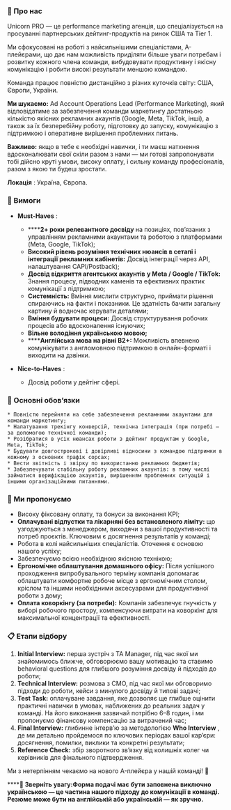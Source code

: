 ### **🦄 Про нас**

Unicorn PRO — це performance marketing агенція, що спеціалізується на
просуванні партнерських дейтинг-продуктів на ринок США та Tier 1.

Ми сфокусовані на роботі з найсильнішими спеціалістами, A-плейєрами, що дає
нам можливість приділяти більше уваги потребам і розвитку кожного члена
команди, вибудовувати продуктивну і якісну комунікацію і робити високі
результати меншою командою.  
  
Команда працює повністю дистанційно з різних куточків світу: США, Європи,
України.  
  
**Ми шукаємо:** Ad Account Operations Lead (Performance Marketing), який
відповідатиме за забезпечення команди маркетингу достатньою кількістю якісних
рекламних акаунтів (Google, Meta, TikTok, інші), а також за їх безперебійну
роботу, підготовку до запуску, комунікацію з підтримкою і оперативне вирішення
проблемних питань.

**Важливо:** якщо в тебе є необхідні навички, і ти маєш натхнення
вдосконалювати свої скіли разом з нами — ми готові запропонувати тобі дійсно
круті умови, високу оплату, і сильну команду професіоналів, разом з якою ти
будеш зростати.  
  
**Локація** : Україна, Європа.

### **🧩 Вимоги**

  * **Must-Haves** :  

    * ******2+ роки релевантного досвіду** на позиціях, пов’язаних з управлінням рекламними акаунтами та роботою з платформами (Meta, Google, TikTok);
    * **Високий рівень розуміння технічних нюансів в сетапі і інтеграції рекламних кабінетів:** Досвід інтеграції через API, налаштування CAPI/Postback);
    * **Досвід відкриття агентських акаунтів** **у Meta / Google / TikTok:** Знання процесу, підводних каменів та ефективних практик комунікації з підтримкою;
    * **Системність:** Вміння мислити структурно, приймати рішення спираючись на факти і показники. Це здатність бачити загальну картину й водночас керувати деталями;
    * **Вміння будувати процеси:** Досвід структурування робочих процесів або вдосконалення існуючих;
    * **Вільне володіння українською мовою;**
    * ******Англійська мова на рівні B2+:** Можливість впевнено комунікувати з англомовною підтримкою в онлайн-форматі і виходити на дзвінки.
  * **Nice-to-Haves** :  

    * Досвід роботи у дейтінг сфері.

### **🔑 Основні обов’язки**

    * Повністю перейняти на себе забезпечення рекламними акаунтами для команди маркетингу;
    * Налатування трекінгу конверсій, технічна інтеграція (при потребі — за допомогою технічної команди);
    * Розібратися в усіх нюансах роботи з дейтинг продуктам у Google, Meta, TikTok;
    * Будувати довгострокові і довірливі відносини з командою підтримки в кожному з основних трафік сорсах;
    * Вести звітність і звірку по використанню рекламних бюджетів;
    * Забезпечувати стабільну роботу рекламних акаунтів: в тому числі займатися верифікацією акаунтів, вирішенням проблемних ситуацій і іншими організаційними питаннями.

### **💎 Ми пропонуємо**

  * Високу фіксовану оплату, та бонуси за виконання KPI;
  * **Оплачувані відпустки та лікарняні без встановленого ліміту:** що узгоджуються з менеджером, виходячи з вашої продуктивності та потреб проєктів. Ключовим є досягнення результатів у команді;
  * Робота в колі найсильніших спеціалістів. Оточення є основою нашого успіху;
  * Забезпечуємо всією необхідною якісною технікою;
  * **Ергономічне облаштування домашнього офісу:** Після успішного проходження випробувального терміну компанія допомагає облаштувати комфортне робоче місце з ергономічним столом, кріслом та іншими необхідними аксесуарами для продуктивної роботи з дому;
  * **Оплата коворкінгу (за потреби):** Компанія забезпечує гнучкість у виборі робочого простору, компенсуючи витрати на коворкінг для максимальної концентрації та ефективності.

### **📋 Етапи відбору**

  1. **Initial Interview:** перша зустріч з TA Manager, під час якої ми знайомимось ближче, обговорюємо вашу мотивацію та ставимо behavioral questions для глибшого розуміння досвіду й підходів до роботи;
  2. **Technical Interview:** розмова з CMO, під час якої ми обговоримо підходи до роботи, кейси з минулого досвіду й типові задачі;
  3. **Test Task:** оплачуване завдання, яке дозволяє ще глибше оцінити практичні навички в умовах, наближених до реальних задач у команді. На його виконання зазвичай потрібно 6–8 годин, і ми пропонуємо фінансову компенсацію за витрачений час;
  4. **Final Interview:** глибинне інтерв’ю за методологією **Who Interview** , де ми детально пройдемося по ключових періодах вашої кар’єри: досягнення, помилки, виклики та конкретні результати;
  5. **Reference Check:** збір зворотного зв’язку від колишніх колег чи керівників для фінального підтвердження.

Ми з нетерпінням чекаємо на нового A-плейєра у нашій команді! 🚀

******📌 Зверніть увагу:****Форма подачі має бути заповнена виключно
українською — це частина нашого підходу до комунікації в команді. Резюме може
бути на англійській або українській — як зручно.******